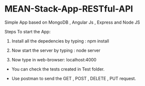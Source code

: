 # MEAN-Stack-App-RESTful-API
Simple App based on MongoDB , Angular Js , Express and Node JS

Steps To start the App: 

1) Install all the depedencies by typing :
    npm install
     
2) Now start the server by typing :
    node server
  
3) Now type in web-browser:
    localhost:4000
 
 
 * You can check the tests created in Test folder.
 
 * Use postman to send the GET , POST , DELETE , PUT request.
    
